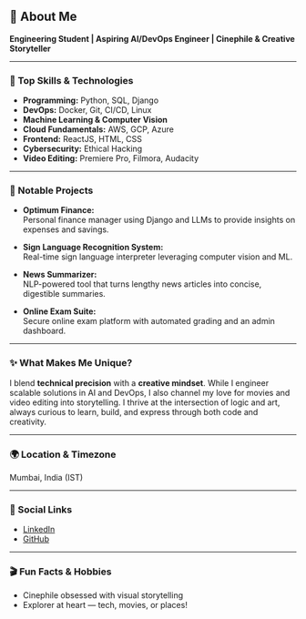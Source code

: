 ## 👋 About Me

**Engineering Student | Aspiring AI/DevOps Engineer | Cinephile & Creative Storyteller**

---

### 🚀 Top Skills & Technologies

- **Programming:** Python, SQL, Django
- **DevOps:** Docker, Git, CI/CD, Linux
- **Machine Learning & Computer Vision**
- **Cloud Fundamentals:** AWS, GCP, Azure
- **Frontend:** ReactJS, HTML, CSS
- **Cybersecurity:** Ethical Hacking
- **Video Editing:** Premiere Pro, Filmora, Audacity

---

### 🌟 Notable Projects

- **Optimum Finance:**  
  Personal finance manager using Django and LLMs to provide insights on expenses and savings.

- **Sign Language Recognition System:**  
  Real-time sign language interpreter leveraging computer vision and ML.

- **News Summarizer:**  
  NLP-powered tool that turns lengthy news articles into concise, digestible summaries.

- **Online Exam Suite:**  
  Secure online exam platform with automated grading and an admin dashboard.

---

### ✨ What Makes Me Unique?

I blend **technical precision** with a **creative mindset**. While I engineer scalable solutions in AI and DevOps, I also channel my love for movies and video editing into storytelling. I thrive at the intersection of logic and art, always curious to learn, build, and express through both code and creativity.

---

### 🌍 Location & Timezone

Mumbai, India (IST)

---

### 🔗 Social Links

- [LinkedIn](https://www.linkedin.com/in/bandivedang1483/)
- [GitHub](https://github.com/vedangbandi)

---

### 🎬 Fun Facts & Hobbies

- Cinephile obsessed with visual storytelling
- Explorer at heart — tech, movies, or places!
